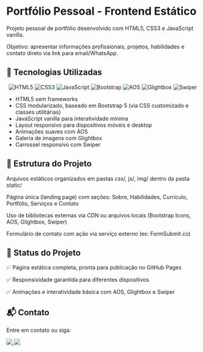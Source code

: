 # Portfólio Pessoal - Frontend Estático
Projeto pessoal de portfólio desenvolvido com HTML5, CSS3 e JavaScript vanilla.

Objetivo: apresentar informações profissionais, projetos, habilidades e contato direto via link para email/WhatsApp.

## 🚀 Tecnologias Utilizadas

<p align="center">
  <img src="https://img.shields.io/badge/HTML5-E34F26?style=for-the-badge&logo=html5&logoColor=white" alt="HTML5" />
  <img src="https://img.shields.io/badge/CSS3-1572B6?style=for-the-badge&logo=css3&logoColor=white" alt="CSS3" />
  <img src="https://img.shields.io/badge/JavaScript-F7DF1E?style=for-the-badge&logo=javascript&logoColor=black" alt="JavaScript" />
  <img src="https://img.shields.io/badge/Bootstrap-563D7C?style=for-the-badge&logo=bootstrap&logoColor=white" alt="Bootstrap" />
  <img src="https://img.shields.io/badge/AOS-000000?style=for-the-badge&logo=&logoColor=white" alt="AOS" />
  <img src="https://img.shields.io/badge/Glightbox-FF4500?style=for-the-badge&logo=&logoColor=white" alt="Glightbox" />
  <img src="https://img.shields.io/badge/Swiper-007AFF?style=for-the-badge&logo=swiper&logoColor=white" alt="Swiper" />
</p>

- HTML5 sem frameworks  
- CSS modularizado, baseado em Bootstrap 5 (via CSS customizado e classes utilitárias)  
- JavaScript vanilla para interatividade mínima  
- Layout responsivo para dispositivos móveis e desktop  
- Animações suaves com AOS  
- Galeria de imagens com Glightbox  
- Carrossel responsivo com Swiper



## 📂 Estrutura do Projeto
Arquivos estáticos organizados em pastas css/, js/, img/ dentro da pasta static/

Página única (landing page) com seções: Sobre, Habilidades, Currículo, Portfólio, Serviços e Contato

Uso de bibliotecas externas via CDN ou arquivos locais (Bootstrap Icons, AOS, Glightbox, Swiper)

Formulário de contato com ação via serviço externo (ex: FormSubmit.co)

## 📌 Status do Projeto
✅ Página estática completa, pronta para publicação no GitHub Pages

✅ Responsividade garantida para diferentes dispositivos

✅ Animações e interatividade básica com AOS, Glightbox e Swiper

## 📬 Contato
Entre em contato ou siga:

<p align="left"> <a href="https://linkedin.com/in/victormelkor" target="_blank"> <img src="https://img.shields.io/badge/LinkedIn-0077B5?style=for-the-badge&logo=linkedin&logoColor=white" /> </a> <a href="mailto:seuemail@email.com" target="_blank"> <img src="https://img.shields.io/badge/Email-D14836?style=for-the-badge&logo=gmail&logoColor=white" /> </a> </p>